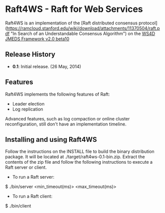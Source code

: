 Raft4WS - Raft for Web Services
=======

Raft4WS is an implementation of the [Raft distributed consensus protocol]
(https://ramcloud.stanford.edu/wiki/download/attachments/11370504/raft.pdf "In Search of an Understandable Consensus Algorithm")
on the 
[WS4D](http://ws4d.org/ "Web Services for Devices") 
[JMEDS Framework v2.0 beta10](http://ws4d.e-technik.uni-rostock.de/jmeds/ "WS4D.org Java Multi Edition DPWS Stack")

## Release History

* **0.1**: Initial release. (26 May, 2014)


## Features

Raft4WS implements the following features of Raft:
- Leader election
- Log replication

Advanced features, such as log compaction or online cluster reconfiguration, still don't have an implementation timeline.

## Installing and using Raft4WS 

Follow the instructions on the INSTALL file to build the binary distribution package.
It will be located at ./target/raft4ws-0.1-bin.zip.
Extract the contents of the zip file and follow the following instructions to execute a Raft server or client.

- To run a Raft server:

 $ ./bin/server <id> <min_timeout(ms)> <max_timeout(ms)>

- To run a Raft client:

 $ ./bin/client
